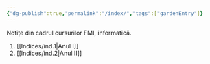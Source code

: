 ```yaml
---
{"dg-publish":true,"permalink":"/index/","tags":["gardenEntry"]}
---
```


Notițe din cadrul cursurilor FMI, informatică.

1. [[Indices/ind.1\|Anul I]]
2. [[Indices/ind.2\|Anul II]] 